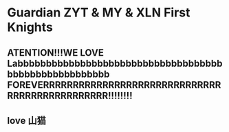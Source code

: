 # Guardian ZYT & MY & XLN First Knights
## ATENTION!!!WE LOVE Labbbbbbbbbbbbbbbbbbbbbbbbbbbbbbbbbbbbbbbbbbbbbbbbbbbbbb FOREVERRRRRRRRRRRRRRRRRRRRRRRRRRRRRRRRRRRRRRRRRRRRRRR!!!!!!!!
## love 山猫
